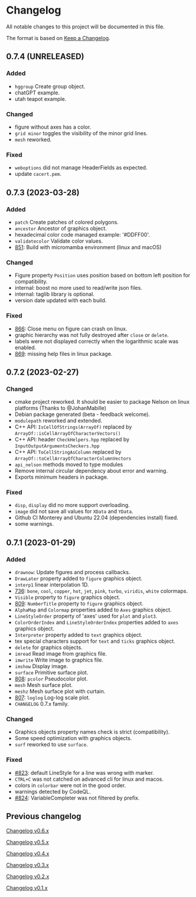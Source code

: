# Changelog

All notable changes to this project will be documented in this file.

The format is based on [Keep a Changelog](https://keepachangelog.com/en/1.0.0/).

## 0.7.4 (UNRELEASED)

### Added

- `hggroup` Create group object.
- chatGPT example.
- utah teapot example.

### Changed

- figure without axes has a color.
- `grid minor` toggles the visibility of the minor grid lines.
- `mesh` reworked.

### Fixed

- `weboptions` did not manage HeaderFields as expected.
- update `cacert.pem`.

## 0.7.3 (2023-03-28)

### Added

- `patch` Create patches of colored polygons.
- `ancestor` Ancestor of graphics object.
- hexadecimal color code managed example: '#DDFF00'.
- `validatecolor` Validate color values.
- [851](http://github.com/Nelson-numerical-software/nelson/issues/851): Build with micromamba environment (linux and macOS)

### Changed

- Figure property `Position` uses position based on bottom left position for compatibility.
- internal: boost no more used to read/write json files.
- internal: taglib library is optional.
- version date updated with each build.

### Fixed

- [866](http://github.com/Nelson-numerical-software/nelson/issues/866): Close menu on figure can crash on linux.
- graphic hierarchy was not fully destroyed after `close` or `delete`.
- labels were not displayed correctly when the logarithmic scale was enabled.
- [869](http://github.com/Nelson-numerical-software/nelson/issues/869): missing help files in linux package.

## 0.7.2 (2023-02-27)

### Changed

- cmake project reworked. It should be easier to package Nelson on linux platforms (Thanks to @JohanMabille)
- Debian package generated (beta - feedback welcome).
- `modulepath` reworked and extended.
- C++ API: `IsCellOfStrings(ArrayOf)` replaced by `ArrayOf::isCellArrayOfCharacterVectors()`
- C++ API: header `CheckHelpers.hpp` replaced by `InputOutputArgumentsCheckers.hpp`
- C++ API: `ToCellStringAsColumn` replaced by `ArrayOf::toCellArrayOfCharacterColumnVectors`
- `api_nelson` methods moved to type modules
- Remove internal circular dependency about error and warning.
- Exports minimum headers in package.

### Fixed

- `disp`, `display` did no more support overloading.
- `image` did not save all values for `XData` and `YData`.
- Github CI Monterey and Ubuntu 22.04 (dependencies install) fixed.
- some warnings.

## 0.7.1 (2023-01-29)

### Added

- `drawnow`: Update figures and process callbacks.
- `DrawLater` property added to `figure` graphics object.
- `interp1` linear interpolation 1D.
- [736](http://github.com/Nelson-numerical-software/nelson/issues/736): `bone`, `cool`, `copper`, `hot`, `jet`, `pink`, `turbo`, `viridis`, `white` colormaps.
- `Visible` property to `figure` graphics object.
- [809](http://github.com/Nelson-numerical-software/nelson/issues/809): `NumberTitle` property to `figure` graphics object.
- `AlphaMap` and `Colormap` properties added to `Axes` graphics object.
- `LineStyleOrder` property of 'axes' used for `plot` and `plot3`.
- `ColorOrderIndex` and `LineStyleOrderIndex` properties added to `axes` graphics object.
- `Interpreter` property added to `text` graphics object.
- tex special characters support for `text` and `ticks` graphics object.
- `delete` for graphics objects.
- `imread` Read image from graphics file.
- `imwrite` Write image to graphics file.
- `imshow` Display image.
- `surface` Primitive surface plot.
- [808](http://github.com/Nelson-numerical-software/nelson/issues/808): `pcolor` Pseudocolor plot.
- `mesh` Mesh surface plot.
- `meshz` Mesh surface plot with curtain.
- [807](http://github.com/Nelson-numerical-software/nelson/issues/807): `loglog` Log-log scale plot.
- `CHANGELOG` 0.7.x family.

### Changed

- Graphics objects property names check is strict (compatibility).
- Some speed optimization with graphics objects.
- `surf` reworked to use `surface`.

### Fixed

- [#823](http://github.com/Nelson-numerical-software/nelson/issues/823): default LineStyle for a line was wrong with marker.
- `CTRL+C` was not catched on advanced cli for linux and macos.
- colors in `colorbar` were not in the good order.
- warnings detected by CodeQL.
- [#824](http://github.com/Nelson-numerical-software/nelson/issues/824): VariableCompleter was not filtered by prefix.

## Previous changelog

[Changelog v0.6.x](CHANGELOG-0.6.x.md)

[Changelog v0.5.x](CHANGELOG-0.5.x.md)

[Changelog v0.4.x](CHANGELOG-0.4.x.md)

[Changelog v0.3.x](CHANGELOG-0.3.x.md)

[Changelog v0.2.x](CHANGELOG-0.2.x.md)

[Changelog v0.1.x](CHANGELOG-0.1.x.md)
